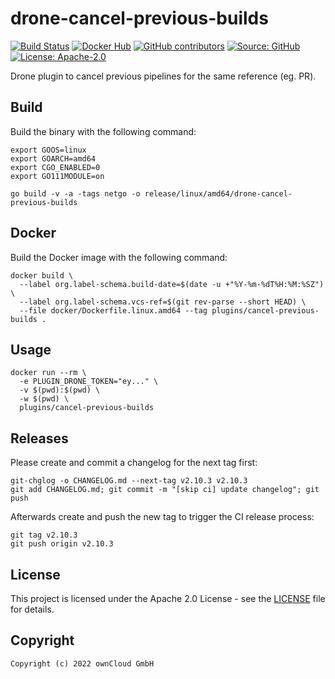 # drone-cancel-previous-builds

[![Build Status](https://img.shields.io/drone/build/owncloud-ci/drone-cancel-previous-builds?logo=drone&server=https%3A%2F%2Fdrone.owncloud.com)](https://drone.owncloud.com/owncloud-ci/drone-cancel-previous-builds)
[![Docker Hub](https://img.shields.io/docker/v/owncloudci/drone-cancel-previous-builds?logo=docker&label=dockerhub&sort=semver&logoColor=white)](https://hub.docker.com/r/owncloudci/drone-cancel-previous-builds)
[![GitHub contributors](https://img.shields.io/github/contributors/owncloud-ci/drone-cancel-previous-builds)](https://github.com/owncloud-ci/drone-cancel-previous-builds/graphs/contributors)
[![Source: GitHub](https://img.shields.io/badge/source-github-blue.svg?logo=github&logoColor=white)](https://github.com/owncloud-ci/drone-cancel-previous-builds)
[![License: Apache-2.0](https://img.shields.io/github/license/owncloud-ci/drone-cancel-previous-builds)](https://github.com/owncloud-ci/drone-cancel-previous-builds/blob/main/LICENSE)

Drone plugin to cancel previous pipelines for the same reference (eg. PR).

## Build

Build the binary with the following command:

```console
export GOOS=linux
export GOARCH=amd64
export CGO_ENABLED=0
export GO111MODULE=on

go build -v -a -tags netgo -o release/linux/amd64/drone-cancel-previous-builds
```

## Docker

Build the Docker image with the following command:

```console
docker build \
  --label org.label-schema.build-date=$(date -u +"%Y-%m-%dT%H:%M:%SZ") \
  --label org.label-schema.vcs-ref=$(git rev-parse --short HEAD) \
  --file docker/Dockerfile.linux.amd64 --tag plugins/cancel-previous-builds .
```

## Usage

```console
docker run --rm \
  -e PLUGIN_DRONE_TOKEN="ey..." \
  -v $(pwd):$(pwd) \
  -w $(pwd) \
  plugins/cancel-previous-builds
```

## Releases

Please create and commit a changelog for the next tag first:

```Shell
git-chglog -o CHANGELOG.md --next-tag v2.10.3 v2.10.3
git add CHANGELOG.md; git commit -m "[skip ci] update changelog"; git push
```

Afterwards create and push the new tag to trigger the CI release process:

```Shell
git tag v2.10.3
git push origin v2.10.3
```

## License

This project is licensed under the Apache 2.0 License - see the [LICENSE](https://github.com/owncloud-ci/drone-cancel-previous-builds/blob/main/LICENSE) file for details.

## Copyright

```Text
Copyright (c) 2022 ownCloud GmbH
```

